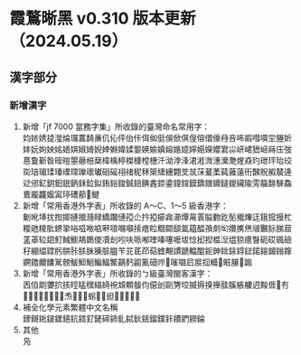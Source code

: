 # 霞鶩晰黑 v0.310 版本更新（2024.05.19）
## 漢字部分
### 新增漢字
1. 新增「jf 7000 當務字集」所收錄的臺灣命名常用字：  
   㚬㛄㛢㨗㶈㷍㼈䕒䭲亷仉伈伻佁佧佴侞侹俁俽倛偟傛儇儫冄咅咘嘏嘒嘪坣塍妡妦妧姁姎姳娪娸婌婍婗婞婣媁媃媐媖媮嫃嫆嫕嬑嬣嬨嬫孆宭尛岍峮峱崡嵵庒弢惪敻斳昝晊暟曌曏棓椉椲楀楟榤槺樘橞汘泑浡浲涒溎溦潓瀠灧煋猋玓玴玶珆珓珳琣瑂瑈瑧瑮瑺瓅瓌瓛硘磘祤禇秜秝箂緁繐翾芠茿莯萲葇蒓蕥薳衎豑貺赮辳逄逤邠釔鈅鈤鈱鈵鉌鉝鉯銪鋊鋑鋮錇錪錱錼鍌鍏鍹鏌鐈鐠鐤鐽鑀鑶隃雱靝馡騋鱻鷰龎龘𡟚𡩋𤧟𥕢𦰡𧃽𩻸
2. 新增「常用香港外字表」所收錄的 A～C、1～5 級香港字：  
   劖吪埲抌揈揤摙擸瀡睩繑躝僆孲尐扲掗擳樖瀄燂甮瞏膉覅趷髧撠熚迋鋨搲摱杧糉𠱁糭肶鎅㧬唂嗞𠵱𠶧𠹶𠺘𡃶𡅅𢱢𤺧𥅈𥹉𨶙𩓥氲藴醖𡥼㓟㘭㜺㩗㷛㿭㿺䏡䏲䓛䓝䓬䢂䦉䰳䱛䲗䳍䴉儍凟刦吲呋哌喐喹嗪噻嚒坺惗抝揑榅湼煴猄癔瞖砈砹碸礆秄綳緼罉肟肼胩脎脒腖腙腽苄苝茋茚萜蝰覥謴蹏輼醌鉕鉮鉳銾鍀鍅鍩鎄鎇鎓鎿鐦鑥饝饢駡髈鮁鮣鮰鯿鰏鰵鶓麫鼦鿫鿬鿽𠵝𠻘𡀔𡰪𡲢𢫏𣚺𤘅𥅾𦢊𧿁𨃩
3. 新增「常用香港外字表」所收錄的ㄅ級臺灣閩客漢字：  
   㐁㑑㓾㜷㧒㧡䀴䁅䆀䌈䗁䘼䪴䫌䯋伨僫刣剾勥埪揻搙搝攑胿膎躼軁迌黢𠊎𠕆𠕇𠢕𡟓𡠍𢓜𢪱𢱋𣁴𣍐𤆬𥍉𥰔𥴊𧊅𧟰𨃰𨑨𨖕𩑝𩚨𪜶𫝺
4. 補全化學元素繁體中文名稱  
   䥑鎶𨧀𨨏𨭆𨭎鈧鎝釕銠碲鈰釓鋱鈥銩鎦鏷鉲鐨鍆鐒錀
5. 其他  
   凫
